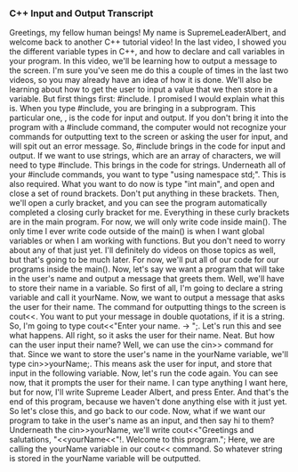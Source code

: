 ### C++ Input and Output Transcript

Greetings, my fellow human beings! My name is SupremeLeaderAlbert, and welcome back to another C++ tutorial video! In the last video, I showed you the different variable types in C++, and how to declare and call variables in your program. In this video, we'll be learning how to output a message to the screen. I'm sure you've seen me do this a couple of times in the last two videos, so you may already have an idea of how it is done. We'll also be learning about how to get the user to input a value that we then store in a variable. But first things first: #include<iostream>. I promised I would explain what this is. When you type #include, you are bringing in a subprogram. This particular one, <iostream>, is the code for input and output. If you don't bring it into the program with a #include command, the computer would not recognize your commands for outputting text to the screen or asking the user for input, and will spit out an error message. So, #include<iostream> brings in the code for input and output. If we want to use strings, which are an array of characters, we will need to type #include<string>. This brings in the code for strings. Underneath all of your #include commands, you want to type "using namespace std;". This is also required. What you want to do now is type "int main", and open and close a set of round brackets. Don't put anything in these brackets. Then, we'll open a curly bracket, and you can see the program automatically completed a closing curly bracket for me. Everything in these curly brackets are in the main program. For now, we will only write code inside main(). The only time I ever write code outside of the main() is when I want global variables or when I am working with functions. But you don't need to worry about any of that just yet. I'll definitely do videos on those topics as well, but that's going to be much later. For now, we'll put all of our code for our programs inside the main(). Now, let's say we want a program that will take in the user's name and output a message that greets them. Well, we'll have to store their name in a variable. So first of all, I'm going to declare a string variable and call it yourName. Now, we want to output a message that asks the user for their name. The command for outputting things to the screen is cout<<. You want to put your message in double quotations, if it is a string. So, I'm going to type cout<<"Enter your name. -> ";. Let's run this and see what happens. All right, so it asks the user for their name. Neat. But how can the user input their name? Well, we can use the cin>> command for that. Since we want to store the user's name in the yourName variable, we'll type cin>>yourName;. This means ask the user for input, and store that input in the following variable. Now, let's run the code again. You can see now, that it prompts the user for their name. I can type anything I want here, but for now, I'll write Supreme Leader Albert, and press Enter. And that's the end of this program, because we haven't done anything else with it just yet. So let's close this, and go back to our code. Now, what if we want our program to take in the user's name as an input, and then say hi to them? Underneath the cin>>yourName, we'll write cout<<"Greetings and salutations, "<<yourName<<"!. Welcome to this program."; Here, we are calling the yourName variable in our cout<< command. So whatever string is stored in the yourName variable will be outputted.
